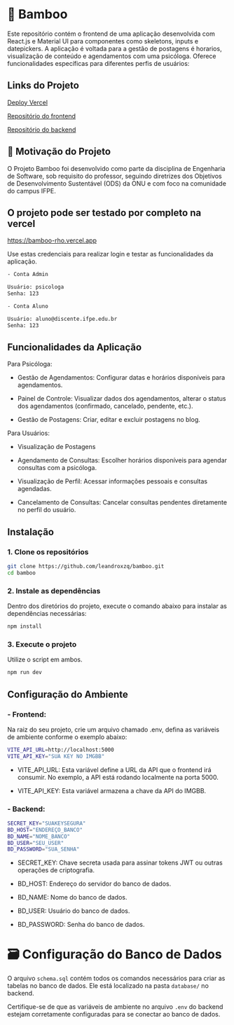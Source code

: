 # 🎋 Bamboo

Este repositório contém o frontend de uma aplicação desenvolvida com React.js e Material UI para componentes como skeletons, inputs e datepickers. A aplicação é voltada para a gestão de postagens é horarios, visualização de conteúdo e agendamentos com uma psicóloga. Oferece funcionalidades específicas para diferentes perfis de usuários:

## Links do Projeto

[Deploy Vercel](https://bamboo-rho.vercel.app)

[Repositório do frontend](https://github.com/leandroxzq/bamboo)

[Repositório do backend](https://github.com/leandroxzq/backend-bamboo)

## 🎯 Motivação do Projeto

O Projeto Bamboo foi desenvolvido como parte da disciplina de Engenharia de Software, sob requisito do professor, seguindo diretrizes dos Objetivos de Desenvolvimento Sustentável (ODS) da ONU e com foco na comunidade do campus IFPE.

## O projeto pode ser testado por completo na vercel

https://bamboo-rho.vercel.app

Use estas credenciais para realizar login e testar as funcionalidades da aplicação.

```bash
- Conta Admin

Usuário: psicologa
Senha: 123

- Conta Aluno

Usuário: aluno@discente.ifpe.edu.br
Senha: 123
```

## Funcionalidades da Aplicação

Para Psicóloga:

- Gestão de Agendamentos: Configurar datas e horários disponíveis para agendamentos.

- Painel de Controle: Visualizar dados dos agendamentos, alterar o status dos agendamentos (confirmado, cancelado, pendente, etc.).

- Gestão de Postagens: Criar, editar e excluir postagens no blog.

Para Usuários:

- Visualização de Postagens

- Agendamento de Consultas: Escolher horários disponíveis para agendar consultas com a psicóloga.

- Visualização de Perfil: Acessar informações pessoais e consultas agendadas.

- Cancelamento de Consultas: Cancelar consultas pendentes diretamente no perfil do usuário.

## Instalação

### 1. Clone os repositórios

```bash
git clone https://github.com/leandroxzq/bamboo.git
cd bamboo
```

### 2. Instale as dependências

Dentro dos diretórios do projeto, execute o comando abaixo para instalar as dependências necessárias:

```bash
npm install
```

### 3. Execute o projeto

Utilize o script em ambos.

```bash
npm run dev
```

## Configuração do Ambiente

### - Frontend:

Na raiz do seu projeto, crie um arquivo chamado .env, defina as variáveis de ambiente conforme o exemplo abaixo:

```bash
VITE_API_URL=http://localhost:5000
VITE_API_KEY="SUA KEY NO IMGBB"
```

- VITE_API_URL: Esta variável define a URL da API que o frontend irá consumir. No exemplo, a API está rodando localmente na porta 5000.

- VITE_API_KEY: Esta variável armazena a chave da API do IMGBB.

### - Backend:

```bash
SECRET_KEY="SUAKEYSEGURA"
BD_HOST="ENDEREÇO_BANCO"
BD_NAME="NOME_BANCO"
BD_USER="SEU_USER"
BD_PASSWORD="SUA_SENHA"
```

- SECRET_KEY: Chave secreta usada para assinar tokens JWT ou outras operações de criptografia.

- BD_HOST: Endereço do servidor do banco de dados.

- BD_NAME: Nome do banco de dados.

- BD_USER: Usuário do banco de dados.

- BD_PASSWORD: Senha do banco de dados.

# 🗃️ Configuração do Banco de Dados

O arquivo `schema.sql` contém todos os comandos necessários para criar as tabelas no banco de dados. Ele está localizado na pasta `database/` no backend.

Certifique-se de que as variáveis de ambiente no arquivo `.env` do backend estejam corretamente configuradas para se conectar ao banco de dados.
